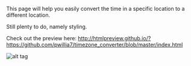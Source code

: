 This page will help you easily convert the time in a specific location to a different
location.

Still plenty to do, namely styling.

Check out the preview here:
http://htmlpreview.github.io/?https://github.com/pwillia7/timezone_converter/blob/master/index.html

![alt tag](https://raw.github.com/pwillia7/timezone_converter/master/Screenshot.png)
